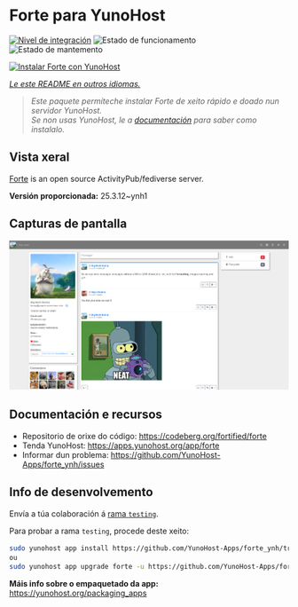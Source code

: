 <!--
NOTA: Este README foi creado automáticamente por <https://github.com/YunoHost/apps/tree/master/tools/readme_generator>
NON debe editarse manualmente.
-->

# Forte para YunoHost

[![Nivel de integración](https://apps.yunohost.org/badge/integration/forte)](https://ci-apps.yunohost.org/ci/apps/forte/)
![Estado de funcionamento](https://apps.yunohost.org/badge/state/forte)
![Estado de mantemento](https://apps.yunohost.org/badge/maintained/forte)

[![Instalar Forte con YunoHost](https://install-app.yunohost.org/install-with-yunohost.svg)](https://install-app.yunohost.org/?app=forte)

*[Le este README en outros idiomas.](./ALL_README.md)*

> *Este paquete permíteche instalar Forte de xeito rápido e doado nun servidor YunoHost.*  
> *Se non usas YunoHost, le a [documentación](https://yunohost.org/install) para saber como instalalo.*

## Vista xeral

[Forte](https://codeberg.org/fortified/forte/) is an open source ActivityPub/fediverse server.


**Versión proporcionada:** 25.3.12~ynh1

## Capturas de pantalla

![Captura de pantalla de Forte](./doc/screenshots/example.png)

## Documentación e recursos

- Repositorio de orixe do código: <https://codeberg.org/fortified/forte>
- Tenda YunoHost: <https://apps.yunohost.org/app/forte>
- Informar dun problema: <https://github.com/YunoHost-Apps/forte_ynh/issues>

## Info de desenvolvemento

Envía a túa colaboración á [rama `testing`](https://github.com/YunoHost-Apps/forte_ynh/tree/testing).

Para probar a rama `testing`, procede deste xeito:

```bash
sudo yunohost app install https://github.com/YunoHost-Apps/forte_ynh/tree/testing --debug
ou
sudo yunohost app upgrade forte -u https://github.com/YunoHost-Apps/forte_ynh/tree/testing --debug
```

**Máis info sobre o empaquetado da app:** <https://yunohost.org/packaging_apps>
